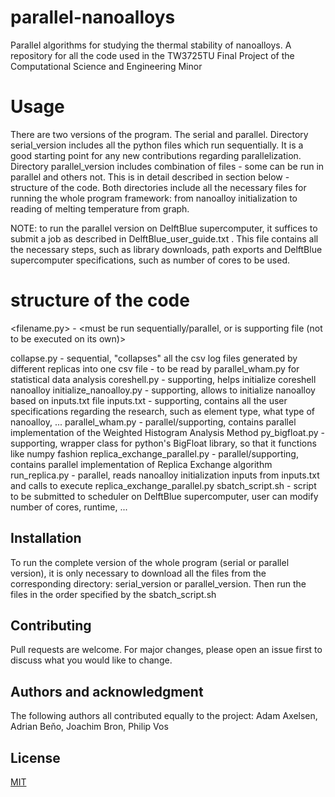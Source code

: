 # parallel-nanoalloys
Parallel algorithms for studying the thermal stability of nanoalloys. A repository for all the code used in the TW3725TU Final Project of the Computational Science and Engineering Minor 

# Usage
There are two versions of the program. The serial and parallel. Directory serial_version includes all the python files which run sequentially. It is a good starting point for any new contributions regarding parallelization. Directory parallel_version includes combination of files - some can be run in parallel and others not. This is in detail described in section below - structure of the code. Both directories include all the necessary files for running the whole program framework: from nanoalloy initialization to reading of melting temperature from graph.

NOTE: to run the parallel version on DelftBlue supercomputer, it suffices to submit a job as described in DelftBlue_user_guide.txt . This file contains all the necessary steps, such as library downloads, path exports and DelftBlue supercomputer specifications, such as number of cores to be used. 

# structure of the code
<filename.py> - <must be run sequentially/parallel, or is supporting file (not to be executed on its own)> <description of the functionality>

collapse.py - sequential, "collapses" all the csv log files generated by different replicas into one csv file - to be read by parallel_wham.py 
              for statistical data analysis
coreshell.py - supporting, helps initialize coreshell nanoalloy
initialize_nanoalloy.py - supporting, allows to initialize nanoalloy based on inputs.txt file
inputs.txt - supporting, contains all the user specifications regarding the research, such as element type, what type of nanoalloy, ...
parallel_wham.py - parallel/supporting, contains parallel implementation of the Weighted Histogram Analysis Method
py_bigfloat.py - supporting, wrapper class for python's BigFloat library, so that it functions like numpy fashion
replica_exchange_parallel.py - parallel/supporting, contains parallel implementation of Replica Exchange algorithm
run_replica.py - parallel, reads nanoalloy initialization inputs from inputs.txt and calls to execute replica_exchange_parallel.py
sbatch_script.sh - script to be submitted to scheduler on DelftBlue supercomputer, user can modify number of cores, runtime, ...

## Installation
To run the complete version of the whole program (serial or parallel version), it is only necessary to download all the files from the corresponding directory: serial_version or parallel_version. Then run the files in the order specified by the sbatch_script.sh

## Contributing

Pull requests are welcome. For major changes, please open an issue first
to discuss what you would like to change.

## Authors and acknowledgment

The following authors all contributed equally to the project: Adam Axelsen, Adrian Beňo, Joachim Bron, Philip Vos

## License

[MIT](https://choosealicense.com/licenses/mit/)
